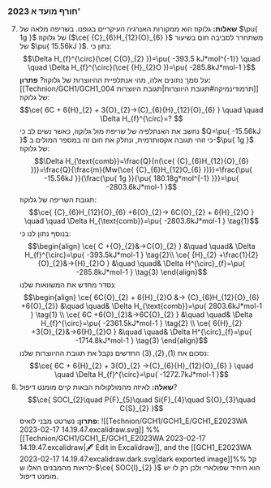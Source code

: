 ### 2023 חורף מועד א'
7. **שאלות:** 
	גלוקוז הוא ממקורות האנרגיה העיקריים בגופנו. בשריפה מלאה של $\pu{ 1g }$ של גלוקוז ($\ce{ {C}_{6}H_{12}{O}_{6} }$ משתחרר לסביבה חום בשיעור של $\pu{ 15.56kJ }$. נתון כי:
	$$\Delta H_{f}^{\circ}(\ce{ C{O}_{2} })=\pu{ -393.5 kJ*mol^{-1}} \quad \quad \Delta H_{f}^{\circ}(\ce{ {H}_{2}O })=\pu{ -285.8kJ*mol-1 }$$
	על סמך נתונים אלה, מהי אנתלפיית ההיווצרות של גלוקוז?
	**פתרון:**
	[[Technion/GCH1/GCH1_004 תרמודינמיקה#תגובת היווצרות|תגובת היווצרות]] של גלוקוז:
	$$\ce{ 6C + 6{H}_{2} + 3{O}_{2}->{C}_{6}{H}_{12}{O}_{6} } \quad \quad \Delta H_{f}^{\circ}=? $$
	נחשב את האנתלפיה של שריפת מול גלוקוז, כאשר נשים לב כי $Q=\pu{ -15.56kJ }$ כי זוהי תגובה אקסותרמית, ונחלק את חום זה במספר המולים ב-$\pu{ 1g }$ של גלוקוז:
	$$\Delta H_{\text{comb}}=\frac{Q}{n(\ce{ {C}_{6}H_{12}{O}_{6} })}=\frac{Q}{\frac{m}{Mw(\ce{ {C}_{6}H_{12}O_{6} })}}=\frac{\pu{ -15.56kJ }}{\frac{\pu{ 1g }}{\pu{ 180.18g*mol^{-1} }}}=\pu{ -2803.6kJ*mol-1 }$$
	תגובת השריפה של גלוקוז:
	$$\ce{ {C}_{6}H_{12}{O}_{6} +6{O}_{2}-> 6C{O}_{2} + 6{H}_{2}O } \quad \quad \Delta H_{\text{comb}}=\pu{ -2803.6kJ*mol-1 } \tag{1}$$
	בנוסף נתון לנו כי:
	$$\begin{align}
\ce{ C +{O}_{2}&->C{O}_{2} } &\quad \quad& \Delta H_{f}^{\circ}=\pu{ -393.5kJ*mol-1 } \tag{2}\\
\ce{ {H}_{2} +\frac{1}{2}{O}_{2}&->{H}_{2}O } &\quad \quad& \Delta H^{\circ}_{f}=\pu{ -285.8kJ*mol-1 } \tag{3}
\end{align}$$
	נסדר מחדש את המשוואות שלנו:
	$$\begin{align}
\ce{ 6C{O}_{2} + 6{H}_{2}O &-> {C}_{6}H_{12}{O}_{6} +6{O}_{2}} &\quad \quad& \Delta H_{\text{comb}}=\pu{ 2803.6kJ*mol-1 } \tag{1} \\
\ce{ 6C +6{O}_{2}&->6C{O}_{2} } &\quad \quad& \Delta H_{f}^{\circ}=\pu{ -2361.5kJ*mol-1 } \tag{2} \\
\ce{ 6{H}_{2} +3{O}_{2}&->6{H}_{2}O } &\quad \quad& \Delta H^{\circ}_{f}=\pu{ -1714.8kJ*mol-1 } \tag{3}
\end{align}$$
נסכום את $(1),(2),(3)$ החדשים נקבל את תגובת ההיווצרות שלנו:
	$$\ce{ 6C + 6{H}_{2} + 3{O}_{2} ->{C}_{6}{H}_{12}{O}_{6} } \quad \quad \Delta H_{f}^{\circ}=\pu{ -1272.7kJ*mol-1 }$$
14. **שאלה:**
	לאיזה מהמולקולות הבאות קיים מומנט דיפול?
	$$\ce{ SOCl_{2}\quad P{F}_{5}\quad Si{F}_{4}\quad S{O}_{3}\quad C{S}_{2} }$$
	**פתרון:**
	נשרטט מבני לואיס:
	![[Technion/GCH1/GCH1_E/GCH1_E2023WA 2023-02-17 14.19.47.excalidraw.svg]]
%%[[Technion/GCH1/GCH1_E/GCH1_E2023WA 2023-02-17 14.19.47.excalidraw|🖋 Edit in Excalidraw]], and the [[GCH1_E2023WA 2023-02-17 14.19.47.excalidraw.dark.svg|dark exported image]]%%
	קל לראות מהמבנים האלו ש-$\ce{ SOC{l}_{2} }$ הוא היחיד שפולארי ולכן רק לו יש מומנט דיפול.